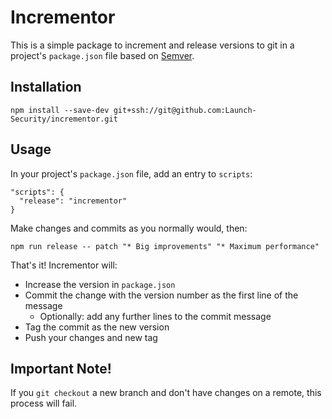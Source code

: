 # Incrementor
This is a simple package to increment and release versions to git in a project's `package.json` file based on [Semver](https://semver.org/).

## Installation
`npm install --save-dev git+ssh://git@github.com:Launch-Security/incrementor.git`

## Usage
In your project's `package.json` file, add an entry to `scripts`:
```
"scripts": {
  "release": "incrementor"
}
```

Make changes and commits as you normally would, then:
```
npm run release -- patch "* Big improvements" "* Maximum performance"
```

That's it! Incrementor will:
- Increase the version in `package.json`
- Commit the change with the version number as the first line of the message
  - Optionally: add any further lines to the commit message
- Tag the commit as the new version
- Push your changes and new tag

## Important Note!
If you `git checkout` a new branch and don't have changes on a remote, this process will fail.
